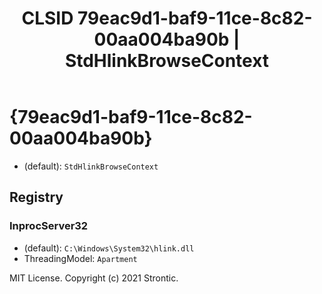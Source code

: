 ﻿---
title: "CLSID 79eac9d1-baf9-11ce-8c82-00aa004ba90b | StdHlinkBrowseContext"
excerpt: What is COM-Object CLSID 79eac9d1-baf9-11ce-8c82-00aa004ba90b?
---

# {79eac9d1-baf9-11ce-8c82-00aa004ba90b}

* (default): `StdHlinkBrowseContext`

## Registry


### InprocServer32

* (default): `C:\Windows\System32\hlink.dll`
* ThreadingModel: `Apartment`

MIT License. Copyright (c) 2021 Strontic.


